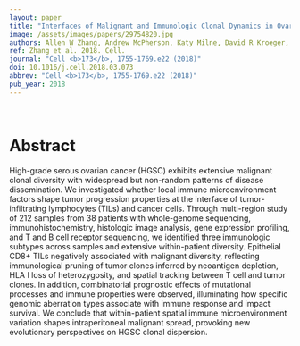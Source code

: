 ```yaml
---
layout: paper
title: "Interfaces of Malignant and Immunologic Clonal Dynamics in Ovarian Cancer."
image: /assets/images/papers/29754820.jpg
authors: Allen W Zhang, Andrew McPherson, Katy Milne, David R Kroeger, Phineas T Hamilton, Alex Miranda, Tyler Funnell, Nicole Little, Camila P E de Souza, Sonya Laan, Stacey LeDoux, Dawn R Cochrane, Jamie L P Lim, Winnie Yang, Andrew Roth, Maia A Smith, Julie Ho, Kane Tse, Thomas Zeng, Inna Shlafman, Michael R Mayo, Richard Moore, Henrik Failmezger, Andreas Heindl, Yi Kan Wang, Ali Bashashati, Diljot S Grewal, Scott D Brown, Daniel Lai, Adrian N C Wan, Cydney B Nielsen, Curtis Huebner, Basile Tessier-Cloutier, Michael S Anglesio, Alexandre Bouchard-Côté, Yinyin Yuan, Wyeth W Wasserman, C Blake Gilks, Anthony N Karnezis, Samuel Aparicio, Jessica N McAlpine, David G Huntsman, Robert A Holt, Brad H Nelson, Sohrab P Shah
ref: Zhang et al. 2018. Cell.
journal: "Cell <b>173</b>, 1755-1769.e22 (2018)"
doi: 10.1016/j.cell.2018.03.073
abbrev: "Cell <b>173</b>, 1755-1769.e22 (2018)"
pub_year: 2018
---
```


<br />
<div data-badge-popover="right" data-badge-type="donut" data-pmid="29754820" data-hide-no-mentions="true" class="altmetric-embed"></div>

# Abstract

High-grade serous ovarian cancer (HGSC) exhibits extensive malignant clonal diversity with widespread but non-random patterns of disease dissemination. We investigated whether local immune microenvironment factors shape tumor progression properties at the interface of tumor-infiltrating lymphocytes (TILs) and cancer cells. Through multi-region study of 212 samples from 38 patients with whole-genome sequencing, immunohistochemistry, histologic image analysis, gene expression profiling, and T and B cell receptor sequencing, we identified three immunologic subtypes across samples and extensive within-patient diversity. Epithelial CD8+ TILs negatively associated with malignant diversity, reflecting immunological pruning of tumor clones inferred by neoantigen depletion, HLA I loss of heterozygosity, and spatial tracking between T cell and tumor clones. In addition, combinatorial prognostic effects of mutational processes and immune properties were observed, illuminating how specific genomic aberration types associate with immune response and impact survival. We conclude that within-patient spatial immune microenvironment variation shapes intraperitoneal malignant spread, provoking new evolutionary perspectives on HGSC clonal dispersion.

